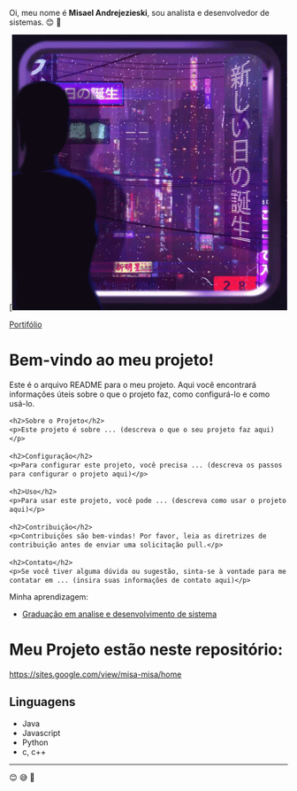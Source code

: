Oi, meu nome é **Misael Andrejezieski**, sou analista e desenvolvedor de sistemas.
😊   🤙

[![MIT License](https://github.com/MisaAndrejezieski/MisaAndrejezieski/blob/main/_cyberpunk.gif)

[Portifólio](https://sites.google.com/view/misa-misa/home)

<!DOCTYPE html>
<html>
<head>
    <title>Seu Projeto</title>
</head>
<body>
    <h1>Bem-vindo ao meu projeto!</h1>
    <p>Este é o arquivo README para o meu projeto. Aqui você encontrará informações úteis sobre o que o projeto faz, como configurá-lo e como usá-lo.</p>

    <h2>Sobre o Projeto</h2>
    <p>Este projeto é sobre ... (descreva o que o seu projeto faz aqui)</p>

    <h2>Configuração</h2>
    <p>Para configurar este projeto, você precisa ... (descreva os passos para configurar o projeto aqui)</p>

    <h2>Uso</h2>
    <p>Para usar este projeto, você pode ... (descreva como usar o projeto aqui)</p>

    <h2>Contribuição</h2>
    <p>Contribuições são bem-vindas! Por favor, leia as diretrizes de contribuição antes de enviar uma solicitação pull.</p>

    <h2>Contato</h2>
    <p>Se você tiver alguma dúvida ou sugestão, sinta-se à vontade para me contatar em ... (insira suas informações de contato aqui)</p>
</body>
</html>


Minha aprendizagem:

- [Graduação em analise e desenvolvimento de sistema](https://sites.google.com/view/misa-misa/gradua%C3%A7%C3%A3o-em-analise-e-desenvolvimento-de-sistemas?authuser=0)

# Meu Projeto estão neste repositório:

https://sites.google.com/view/misa-misa/home

## Linguagens
- Java
- Javascript
- Python
- c, c++
-------------------------------------------------------------------------------------------------
😊  😅  🤙
